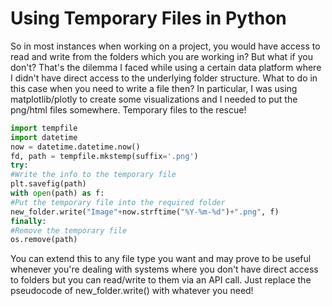 # Using Temporary Files in Python

So in most instances when working on a project, you would have access to read and write from the folders which you are working in? But what if you don't?
That's the dilemma I faced while using a certain data platform where I didn't have direct access to the underlying folder structure. What to do in this case when you need to write a file then? In particular, I was using matplotlib/plotly to create some visualizations and I needed to put the png/html files somewhere. Temporary files to the rescue!
```python
import tempfile
import datetime
now = datetime.datetime.now()
fd, path = tempfile.mkstemp(suffix='.png')
try:
#Write the info to the temporary file
plt.savefig(path)
with open(path) as f:
#Put the temporary file into the required folder
new_folder.write("Image"+now.strftime("%Y-%m-%d")+".png", f)
finally:
#Remove the temporary file
os.remove(path)
```
You can extend this to any file type you want and may prove to be useful whenever you're dealing with systems where you don't have direct access to folders but you can read/write to them via an API call. Just replace the pseudocode of new_folder.write() with whatever you need!
